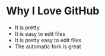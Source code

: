 # Why I Love GitHub

* It is pretty
* It is easy to edit files
* It is pretty easy to edit files
* The automatic fork is great
